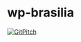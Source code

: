 wp-brasilia
===========

[![GitPitch](https://gitpitch.com/assets/badge.svg)](https://gitpitch.com/fortinux/wp-brasilia/master?grs=github&t=beige)

